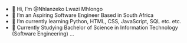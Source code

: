 - 👋 Hi, I’m @Nhlanzeko Lwazi Mhlongo
- 👀 I’m an Aspiring Software Engineer Based in South Africa
- 🌱 I’m currently learning Python, HTML, CSS, JavaScript, SQL etc. etc.
- 📙 Currently Studying Bachelor of Science in Information Technology (Software Engineering) ...
<!---
Lwazi-M/Lwazi-M is a ✨ special ✨ repository because its `README.md` (this file) appears on your GitHub profile.
You can click the Preview link to take a look at your changes.
--->
